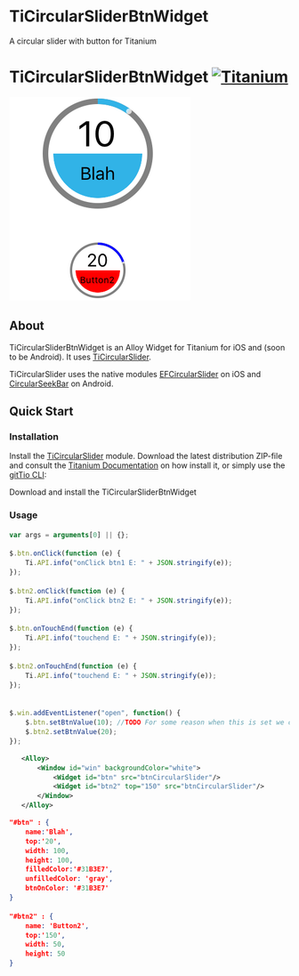 # TiCircularSliderBtnWidget
A circular slider with button for Titanium

# TiCircularSliderBtnWidget [![Titanium](http://www-static.appcelerator.com/badges/titanium-git-badge-sq.png)](http://www.appcelerator.com/titanium/)

<img src="sample.png" />

## About
TiCircularSliderBtnWidget is an Alloy Widget for Titanium for iOS and (soon to be Android). It uses
[TiCircularSlider](https://github.com/mpociot/TiCircularSlider).

TiCircularSlider uses the native modules
[EFCircularSlider](https://github.com/eliotfowler/EFCircularSlider) on iOS and [CircularSeekBar](https://github.com/RaghavSood/AndroidCircularSeekBar) on Android. 

## Quick Start

### Installation
Install the [TiCircularSlider](https://github.com/mpociot/TiCircularSlider) module.
Download the latest distribution ZIP-file and consult the [Titanium Documentation](http://docs.appcelerator.com/titanium/latest/#!/guide/Using_a_Module) on how install it, or simply use the [gitTio CLI](http://gitt.io/cli):

Download and install the TiCircularSliderBtnWidget

### Usage
```javascript
var args = arguments[0] || {};

$.btn.onClick(function (e) {
	Ti.API.info("onClick btn1 E: " + JSON.stringify(e));
});

$.btn2.onClick(function (e) {
	Ti.API.info("onClick btn2 E: " + JSON.stringify(e));
});

$.btn.onTouchEnd(function (e) {
	Ti.API.info("touchend E: " + JSON.stringify(e));
});

$.btn2.onTouchEnd(function (e) {
	Ti.API.info("touchend E: " + JSON.stringify(e));
});


$.win.addEventListener("open", function() {
    $.btn.setBtnValue(10); //TODO For some reason when this is set we can't drag the slider initially...we have to click then drag it so this is an issue.
    $.btn2.setBtnValue(20);
});
```

```xml
   <Alloy>
       <Window id="win" backgroundColor="white">
           <Widget id="btn" src="btnCircularSlider"/>
           <Widget id="btn2" top="150" src="btnCircularSlider"/>
       </Window>
   </Alloy>
```

```json
"#btn" : {
	name:'Blah',
	top:'20',
	width: 100,
	height: 100,
	filledColor:'#31B3E7',
	unfilledColor: 'gray',
	btnOnColor: '#31B3E7'
}

"#btn2" : {
	name: 'Button2',
	top:'150',
	width: 50,
	height: 50
}
```